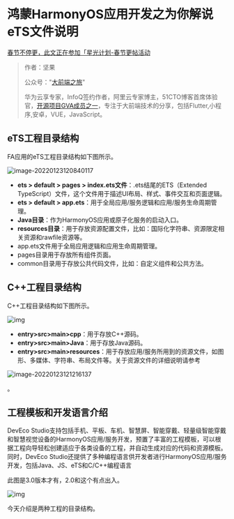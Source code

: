 # 鸿蒙HarmonyOS应用开发之为你解说eTS文件说明

[春节不停更，此文正在参加「星光计划-春节更帖活动](https://harmonyos.51cto.com/posts/9923)

> 作者：坚果
>
> 公众号："[大前端之旅](https://mp.weixin.qq.com/s/aJvihD4dzEJyOV3q6_Zeng)"
>
> 华为云享专家，InfoQ签约作者，阿里云专家博主，51CTO博客首席体验官，[开源项目GVA成员之一](https://www.gin-vue-admin.com/)，专注于大前端技术的分享，包括Flutter,小程序,安卓，VUE，JavaScript。



## eTS工程目录结构



FA应用的eTS工程目录结构如下图所示。

![image-20220123120840117](https://luckly007.oss-cn-beijing.aliyuncs.com/images/image-20220123120840117.png)

- **ets > default > pages > index.ets文件**：.ets结尾的ETS（Extended TypeScript）文件，这个文件用于描述UI布局、样式、事件交互和页面逻辑。
- **ets > default > app.ets**：用于全局应用/服务逻辑和应用/服务生命周期管理。
- **Java目录**：作为HarmonyOS应用或原子化服务的启动入口。
- **resources目录**：用于存放资源配置文件，比如：国际化字符串、资源限定相关资源和rawfile资源等。
- app.ets文件用于全局应用逻辑和应用生命周期管理。
- pages目录用于存放所有组件页面。
- common目录用于存放公共代码文件，比如：自定义组件和公共方法。

## C++工程目录结构

C++工程目录结构如下图所示。

![img](https://alliance-communityfile-drcn.dbankcdn.com/FileServer/getFile/cmtyPub/011/111/111/0000000000011111111.20220117180405.99226946374907804552405164419679:50530117023205:2800:689020CC3DD023543B08F3DC4F084BDB32AE24DF4360D27EA3E60F7DD354DCF4.png?needInitFileName=true?needInitFileName=true)

- **entry>src>main>cpp**：用于存放C++源码。
- **entry>src>main>Java**：用于存放Java源码。
- **entry>src>main>resources**：用于存放应用/服务所用到的资源文件，如图形、多媒体、字符串、布局文件等。关于资源文件的详细说明请参考

![image-20220123121216137](https://luckly007.oss-cn-beijing.aliyuncs.com/images/image-20220123121216137.png)

。

## 工程模板和开发语言介绍

DevEco Studio支持包括手机、平板、车机、智慧屏、智能穿戴、轻量级智能穿戴和智慧视觉设备的HarmonyOS应用/服务开发，预置了丰富的工程模板，可以根据工程向导轻松创建适应于各类设备的工程，并自动生成对应的代码和资源模板。同时，DevEco Studio还提供了多种编程语言供开发者进行HarmonyOS应用/服务开发，包括Java、JS、eTS和C/C++编程语言

此图是3.0版本才有，2.0和这个有点出入。

![img](https://alliance-communityfile-drcn.dbankcdn.com/FileServer/getFile/cmtyPub/011/111/111/0000000000011111111.20220117180405.57714438871501546266605577887707:50530117023205:2800:04741133DD1864907BAFAE497102012DC6261A0F29954E979CE445CE050DDA30.png?needInitFileName=true?needInitFileName=true)

今天介绍是两种工程的目录结构。